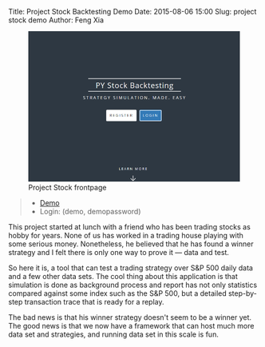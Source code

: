 Title: Project Stock Backtesting Demo
Date: 2015-08-06 15:00
Slug: project stock demo
Author: Feng Xia


<figure class="row">
    <img src="/images/demo_jk.png" class="center img-responsive" />
    <figcaption>Project Stock frontpage</figcaption>
</figure>


> * [Demo][1]
> * Login: (demo, demopassword)

This project started at lunch with a friend who has been trading
stocks as hobby for years. None of us has worked in a trading house playing
with some serious money. Nonetheless, he believed that
he has found a winner strategy and I felt there is only one
way to prove it &mdash; data and test.

So here it is, a tool that
can test a trading strategy over S&P 500 daily data and a few other
data sets. The cool thing about this application is that
simulation is done as background process and report has not only
statistics compared against some index such as the S&P 500, but
a detailed step-by-step transaction trace that is ready for a replay.

The bad news is that his winner strategy doesn't seem to be a winner yet.
The good news is that we now have a framework that can host
much more data set and strategies, and running data set in this scale
is fun.



[1]: http://fengxia.co:8002/jk/
